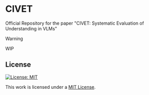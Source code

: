 # CIVET
Official Repository for the paper "CIVET: Systematic Evaluation of Understanding in VLMs"

> [!WARNING]
> WIP

## License
[![License: MIT](https://img.shields.io/badge/License-MIT-yellow.svg)](https://opensource.org/licenses/MIT)

This work is licensed under a [MIT License](https://opensource.org/licenses/MIT).
